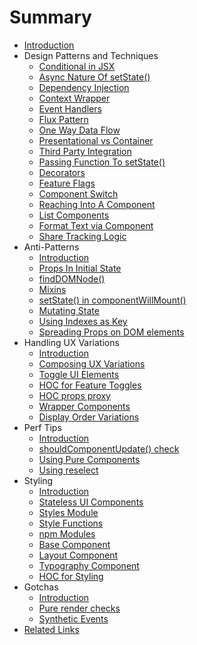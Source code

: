 # Summary

* [Introduction](README.md)
* Design Patterns and Techniques
    * [Conditional in JSX](./patterns/18.conditionals-in-jsx.md)
    * [Async Nature Of setState()](./patterns/19.async-nature-of-setState.md)
    * [Dependency Injection](./patterns/20.dependency-injection.md)
    * [Context Wrapper](./patterns/21.context-wrapper.md)
    * [Event Handlers](./patterns/22.event-handlers.md)
    * [Flux Pattern](./patterns/23.flux-pattern.md)
    * [One Way Data Flow](./patterns/24.one-way-data-flow.md)
    * [Presentational vs Container](./patterns/25.presentational-vs-container.md)
    * [Third Party Integration](./patterns/26.third-party-integration.md)
    * [Passing Function To setState()](./patterns/27.passing-function-to-setState.md)
    * [Decorators](./patterns/28.decorators.md)
    * [Feature Flags](./patterns/29.feature-flags-using-redux.md)
    * [Component Switch](./patterns/30.component-switch.md)
    * [Reaching Into A Component](./patterns/31.reaching-into-a-component.md)
    * [List Components](./patterns/32.list-components.md)
    * [Format Text via Component](./patterns/33.format-text-via-component.md)
    * [Share Tracking Logic](./patterns/34.share-tracking-logic.md)
* Anti-Patterns
    * [Introduction](./anti-patterns/README.md)
    * [Props In Initial State](./anti-patterns/01.props-in-initial-state.md)
    * [findDOMNode()](./anti-patterns/02.findDOMNode.md)
    * [Mixins](./anti-patterns/03.mixins.md)
    * [setState() in componentWillMount()](./anti-patterns/04.setState-in-componentWillMount.md)
    * [Mutating State](./anti-patterns/05.mutating-state.md)
    * [Using Indexes as Key](./anti-patterns/06.using-indexes-as-key.md)
    * [Spreading Props on DOM elements](./anti-patterns/07.spreading-props-dom.md)
* Handling UX Variations
    * [Introduction](./ux-variations/README.md)
    * [Composing UX Variations](./ux-variations/01.composing-variations.md)
    * [Toggle UI Elements](./ux-variations/02.toggle-ui-elements.md)
    * [HOC for Feature Toggles](./ux-variations/03.HOC-feature-toggles.md)
    * [HOC props proxy](./ux-variations/04.HOC-props-proxy.md)
    * [Wrapper Components](./ux-variations/05.wrapper-components.md)
    * [Display Order Variations](./ux-variations/06.display-order-variations.md)
* Perf Tips
    * [Introduction](./perf-tips/README.md)
    * [shouldComponentUpdate() check](./perf-tips/01.shouldComponentUpdate-check.md)
    * [Using Pure Components](./perf-tips/02.pure-component.md)
    * [Using reselect](./perf-tips/03.reselect.md)
* Styling
    * [Introduction](./styling/README.md)
    * [Stateless UI Components](./styling/01.stateless-ui-components.md)
    * [Styles Module](./styling/02.styles-module.md)
    * [Style Functions](./styling/03.style-functions.md)
    * [npm Modules](./styling/04.using-npm-modules.md)
    * [Base Component](./styling/05.base-component.md)
    * [Layout Component](./styling/06.layout-component.md)
    * [Typography Component](./styling/07.typography-component.md)
    * [HOC for Styling](./styling/08.HOC-for-styling.md)
* Gotchas
    * [Introduction](./gotchas/README.md)
    * [Pure render checks](./gotchas/01.pure-render-checks.md)
    * [Synthetic Events](./gotchas/02.synthetic-events.md)
* [Related Links](./READINGS.md)

